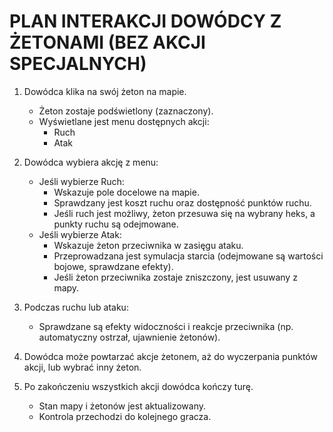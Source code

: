 # PLAN INTERAKCJI DOWÓDCY Z ŻETONAMI (BEZ AKCJI SPECJALNYCH)

1. Dowódca klika na swój żeton na mapie.
    - Żeton zostaje podświetlony (zaznaczony).
    - Wyświetlane jest menu dostępnych akcji:
      - Ruch
      - Atak

2. Dowódca wybiera akcję z menu:
    - Jeśli wybierze Ruch:
        - Wskazuje pole docelowe na mapie.
        - Sprawdzany jest koszt ruchu oraz dostępność punktów ruchu.
        - Jeśli ruch jest możliwy, żeton przesuwa się na wybrany heks, a punkty ruchu są odejmowane.
    - Jeśli wybierze Atak:
        - Wskazuje żeton przeciwnika w zasięgu ataku.
        - Przeprowadzana jest symulacja starcia (odejmowane są wartości bojowe, sprawdzane efekty).
        - Jeśli żeton przeciwnika zostaje zniszczony, jest usuwany z mapy.

3. Podczas ruchu lub ataku:
    - Sprawdzane są efekty widoczności i reakcje przeciwnika (np. automatyczny ostrzał, ujawnienie żetonów).

4. Dowódca może powtarzać akcje żetonem, aż do wyczerpania punktów akcji, lub wybrać inny żeton.

5. Po zakończeniu wszystkich akcji dowódca kończy turę.
    - Stan mapy i żetonów jest aktualizowany.
    - Kontrola przechodzi do kolejnego gracza.
